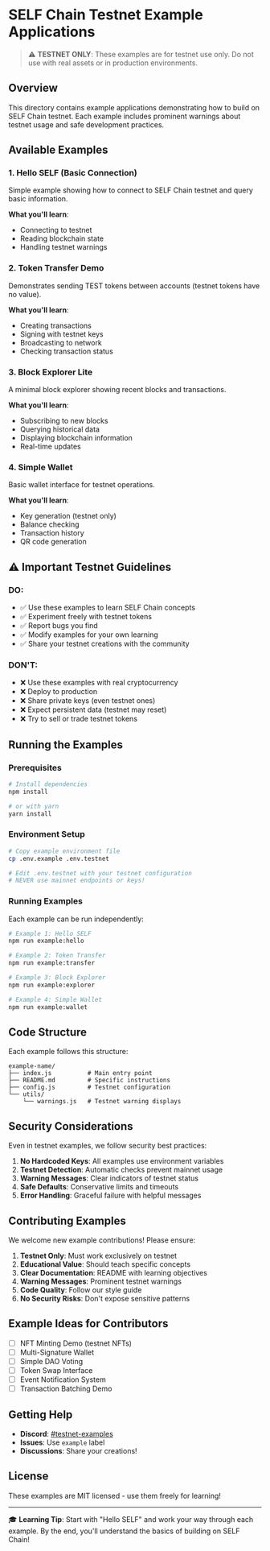 # SELF Chain Testnet Example Applications

> ⚠️ **TESTNET ONLY**: These examples are for testnet use only. Do not use with real assets or in production environments.

## Overview

This directory contains example applications demonstrating how to build on SELF Chain testnet. Each example includes prominent warnings about testnet usage and safe development practices.

## Available Examples

### 1. Hello SELF (Basic Connection)
Simple example showing how to connect to SELF Chain testnet and query basic information.

**What you'll learn**:
- Connecting to testnet
- Reading blockchain state
- Handling testnet warnings

### 2. Token Transfer Demo
Demonstrates sending TEST tokens between accounts (testnet tokens have no value).

**What you'll learn**:
- Creating transactions
- Signing with testnet keys
- Broadcasting to network
- Checking transaction status

### 3. Block Explorer Lite
A minimal block explorer showing recent blocks and transactions.

**What you'll learn**:
- Subscribing to new blocks
- Querying historical data
- Displaying blockchain information
- Real-time updates

### 4. Simple Wallet
Basic wallet interface for testnet operations.

**What you'll learn**:
- Key generation (testnet only)
- Balance checking
- Transaction history
- QR code generation

## ⚠️ Important Testnet Guidelines

### DO:
- ✅ Use these examples to learn SELF Chain concepts
- ✅ Experiment freely with testnet tokens
- ✅ Report bugs you find
- ✅ Modify examples for your own learning
- ✅ Share your testnet creations with the community

### DON'T:
- ❌ Use these examples with real cryptocurrency
- ❌ Deploy to production
- ❌ Share private keys (even testnet ones)
- ❌ Expect persistent data (testnet may reset)
- ❌ Try to sell or trade testnet tokens

## Running the Examples

### Prerequisites
```bash
# Install dependencies
npm install

# or with yarn
yarn install
```

### Environment Setup
```bash
# Copy example environment file
cp .env.example .env.testnet

# Edit .env.testnet with your testnet configuration
# NEVER use mainnet endpoints or keys!
```

### Running Examples

Each example can be run independently:

```bash
# Example 1: Hello SELF
npm run example:hello

# Example 2: Token Transfer
npm run example:transfer

# Example 3: Block Explorer
npm run example:explorer

# Example 4: Simple Wallet
npm run example:wallet
```

## Code Structure

Each example follows this structure:
```
example-name/
├── index.js          # Main entry point
├── README.md         # Specific instructions
├── config.js         # Testnet configuration
└── utils/
    └── warnings.js   # Testnet warning displays
```

## Security Considerations

Even in testnet examples, we follow security best practices:

1. **No Hardcoded Keys**: All examples use environment variables
2. **Testnet Detection**: Automatic checks prevent mainnet usage
3. **Warning Messages**: Clear indicators of testnet status
4. **Safe Defaults**: Conservative limits and timeouts
5. **Error Handling**: Graceful failure with helpful messages

## Contributing Examples

We welcome new example contributions! Please ensure:

1. **Testnet Only**: Must work exclusively on testnet
2. **Educational Value**: Should teach specific concepts
3. **Clear Documentation**: README with learning objectives
4. **Warning Messages**: Prominent testnet warnings
5. **Code Quality**: Follow our style guide
6. **No Security Risks**: Don't expose sensitive patterns

## Example Ideas for Contributors

- [ ] NFT Minting Demo (testnet NFTs)
- [ ] Multi-Signature Wallet
- [ ] Simple DAO Voting
- [ ] Token Swap Interface
- [ ] Event Notification System
- [ ] Transaction Batching Demo

## Getting Help

- **Discord**: [#testnet-examples](https://discord.gg/selfcommunity)
- **Issues**: Use `example` label
- **Discussions**: Share your creations!

## License

These examples are MIT licensed - use them freely for learning!

---

🎓 **Learning Tip**: Start with "Hello SELF" and work your way through each example. By the end, you'll understand the basics of building on SELF Chain!